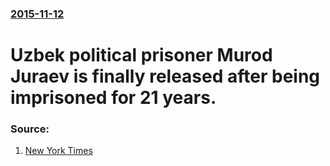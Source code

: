 ### [2015-11-12](/news/2015/11/12/index.md)

# Uzbek political prisoner Murod Juraev is finally released after being imprisoned for 21 years. 




### Source:

1. [New York Times](http://www.nytimes.com/2015/11/13/world/asia/uzbekistan-releases-political-prisoner-after-21-years.html)
